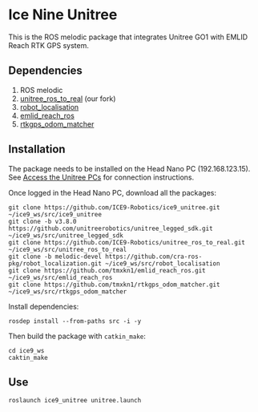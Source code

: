 # Ice Nine Unitree

This is the ROS melodic package that integrates Unitree GO1 with EMLID Reach RTK GPS system.

## Dependencies
1. ROS melodic
2. [unitree_ros_to_real](https://github.com/ICE9-Robotics/unitree_ros_to_real/tree/unitree_go1) (our fork)
3. [robot_localisation](http://wiki.ros.org/robot_localization)
4. [emlid_reach_ros](https://github.com/tmxkn1/emlid_reach_ros)
5. [rtkgps_odom_matcher](https://github.com/tmxkn1/rtkgps_odom_matcher)

## Installation
The package needs to be installed on the Head Nano PC (192.168.123.15). See [Access the Unitree PCs](https://github.com/ICE9-Robotics/ice9_unitree/wiki/Access-the-Unitree-PCs) for connection instructions.

Once logged in the Head Nano PC, download all the packages:

```
git clone https://github.com/ICE9-Robotics/ice9_unitree.git ~/ice9_ws/src/ice9_unitree
git clone -b v3.8.0 https://github.com/unitreerobotics/unitree_legged_sdk.git ~/ice9_ws/src/unitree_legged_sdk
git clone https://github.com/ICE9-Robotics/unitree_ros_to_real.git ~/ice9_ws/src/unitree_ros_to_real
git clone -b melodic-devel https://github.com/cra-ros-pkg/robot_localization.git ~/ice9_ws/src/robot_localisation
git clone https://github.com/tmxkn1/emlid_reach_ros.git ~/ice9_ws/src/emlid_reach_ros
git clone https://github.com/tmxkn1/rtkgps_odom_matcher.git ~/ice9_ws/src/rtkgps_odom_matcher
```
Install dependencies:
```
rosdep install --from-paths src -i -y
```
Then build the package with `catkin_make`:
```
cd ice9_ws
caktin_make
```

## Use
```
roslaunch ice9_unitree unitree.launch
```
